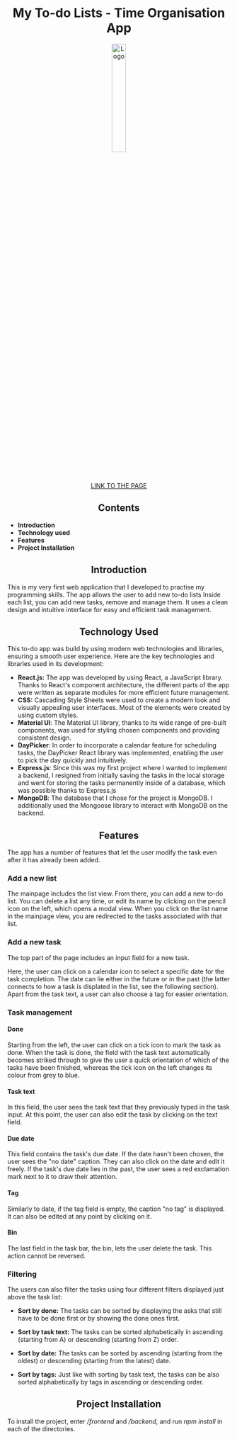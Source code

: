 <h1 align="center">My To-do Lists - Time Organisation App</h1>

<p align="center">
<img src="https://cdn-icons-png.flaticon.com/512/2666/2666505.png" alt="Logo" width="25%" height="25%">
</p>

<p align="center"><a href="https://all-my-todo-lists.netlify.app/">LINK TO THE PAGE</a></p>

<h2 align="center">Contents</h2>

- **Introduction**
- **Technology used**
- **Features**
- **Project Installation**

<h2 align="center">Introduction</h2>

This is my very first web application that I developed to practise my programming skills. The app allows the user to add new to-do lists Inside each list, you can add new tasks, remove and manage them. It uses a clean design and intuitive interface for easy and efficient task management.

<h2 align="center">Technology Used</h2>

This to-do app was build by using modern web technologies and libraries, ensuring a smooth user experience. Here are the key technologies and libraries
used in its development:

- **React.js:** The app was developed by using React, a JavaScript library. Thanks to React's component architecture, the different parts of the app
  were written as separate modules for more efficient future management.
- **CSS:** Cascading Style Sheets were used to create a modern look and visually appealing user interfaces. Most of the elements were created by
  using custom styles.
- **Material UI**: The Material UI library, thanks to its wide range of pre-built components, was used for styling chosen components
  and providing consistent design.
- **DayPicker**: In order to incorporate a calendar feature for scheduling tasks, the DayPicker React library was implemented,
  enabling the user to pick the day quickly and intuitively.
- **Express.js**: Since this was my first project where I wanted to implement a backend, I resigned from initially saving the tasks in the local storage and went for storing the tasks permanently inside of a database, which was possible thanks to Express.js
- **MongoDB**: The database that I chose for the project is MongoDB. I additionally used the Mongoose library to interact with MongoDB on the backend.

<h2 align="center">Features</h2>

The app has a number of features that let the user modify the task even after it has already been added.

### Add a new list

The mainpage includes the list view. From there, you can add a new to-do list. You can delete a list any time, or edit its name by clicking on the pencil icon on the left, which opens a modal view. When you click on the list name in the mainpage view, you are redirected to the tasks associated with that list.

### Add a new task

The top part of the page includes an input field for a new task.

Here, the user can click on a calendar icon to select a specific date for the task completion. The date can lie either in the future or in the past (the latter connects to how a task is displated in the list, see the following section). Apart from the task text, a user can also choose a tag for easier orientation.

### Task management

#### Done

Starting from the left, the user can click on a tick icon to mark the task as done. When the task is done, the field with the task text automatically
becomes striked through to give the user a quick orientation of which of the tasks have been finished, whereas the tick icon on the left changes its colour from grey to blue.

#### Task text

In this field, the user sees the task text that they previously typed in the task input. At this point, the user can also edit the task by clicking
on the text field.

#### Due date

This field contains the task's due date. If the date hasn't been chosen, the user sees the "no date" caption. They can also click on the date
and edit it freely. If the task's due date lies in the past, the user sees a red exclamation mark next to it to draw their attention.

#### Tag

Similarly to date, if the tag field is empty, the caption "no tag" is displayed. It can also be edited at any point by clicking on it.

#### Bin

The last field in the task bar, the bin, lets the user delete the task. This action cannot be reversed.

### Filtering

The users can also filter the tasks using four different filters displayed just above the task list:

- **Sort by done:** The tasks can be sorted by displaying the asks that still have to be done first or by showing the done ones first.

- **Sort by task text:** The tasks can be sorted alphabetically in ascending (starting from A) or descending (starting from Z) order.

- **Sort by date:** The tasks can be sorted by ascending (starting from the oldest) or descending (starting from the latest) date.

- **Sort by tags:** Just like with sorting by task text, the tasks can be also sorted alphabetically by tags in ascending or descending order.

<h2 align="center">Project Installation</h2>

To install the project, enter _/frontend_ and _/backend_, and run _npm install_ in each of the directories.
